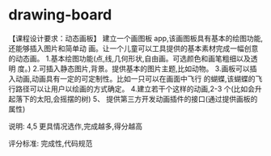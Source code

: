drawing-board
=============

【课程设计要求：动态画板】
建立一个画图板 app,该画图板具有基本的绘图功能,还能够插入图片和简单动 画。让一个儿童可以工具提供的基本素材完成一幅创意的动态画。
1.基本绘图功能(点,线,几何形状,自由画。可选颜色和画笔粗细以及透明
度。)
2.可插入静态图片,背景。提供基本的图片主题,比如动物。
3.画板可以插入动画,动画具有一定的可定制性。比如一只可以在画面中飞行 的蝴蝶,该蝴蝶的飞行路径可以让用户以绘画的方式确定。
4.建立若干个这样的动画,2-3 个(比如会升起落下的太阳,会摇摆的树) 5、 提供第三方开发动画插件的接口(通过提供画板的属性)

说明:
4,5 更具情况选作,完成越多,得分越高 

评分标准:
完成性,代码规范


